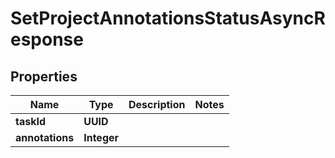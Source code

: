 

# SetProjectAnnotationsStatusAsyncResponse


## Properties

| Name | Type | Description | Notes |
|------------ | ------------- | ------------- | -------------|
|**taskId** | **UUID** |  |  |
|**annotations** | **Integer** |  |  |




